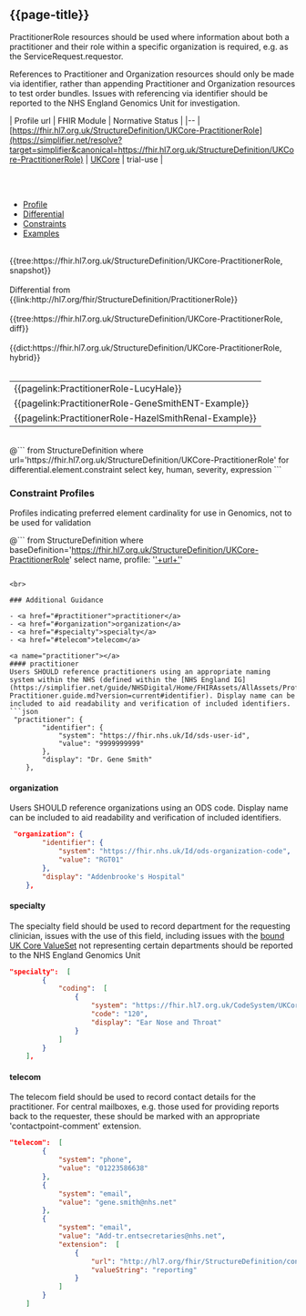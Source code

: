 ## {{page-title}}

PractitionerRole resources should be used where information about both a practitioner and their role within a specific organization is required, e.g. as the ServiceRequest.requestor.

References to Practitioner and Organization resources should only be made via identifier, rather than appending Practitioner and Organization resources to test order bundles. Issues with referencing via identifier should be reported to the NHS England Genomics Unit for investigation.

| Profile url | FHIR Module | Normative Status |
|--
| [https://fhir.hl7.org.uk/StructureDefinition/UKCore-PractitionerRole](https://simplifier.net/resolve?target=simplifier&canonical=https://fhir.hl7.org.uk/StructureDefinition/UKCore-PractitionerRole) | [UKCore]() | trial-use |

<br>

<br>

<div class="nhsd-!t-margin-bottom-6">
    <ul class="nav nav-tabs" role="tablist">
        <li role="presentation" class="active">
            <a href="#Profile" role="tab" data-toggle="tab">Profile</a>
        </li>
        <li role="presentation">
            <a href="#Differential" role="tab" data-toggle="tab">Differential</a>
        </li>
        <li role="presentation">
            <a href="#Constraints" role="tab" data-toggle="tab">Constraints</a>
        </li>
        <li role="presentation">
            <a href="#Examples" role="tab" data-toggle="tab">Examples</a>
        </li>
    </ul>
    <div class="tab-content snippet">
        <div id="Profile" role="tabpanel" class="tab-pane active">
            <br />
            {{tree:https://fhir.hl7.org.uk/StructureDefinition/UKCore-PractitionerRole, snapshot}}
        </div>
        <div id="Differential" role="tabpanel" class="tab-pane">
         <br />
         Differential from {{link:http://hl7.org/fhir/StructureDefinition/PractitionerRole}} <br>
            <br />
            {{tree:https://fhir.hl7.org.uk/StructureDefinition/UKCore-PractitionerRole, diff}}
        </div>
        <div id="Dictionary" role="tabpanel" class="tab-pane">
            <br />
            {{dict:https://fhir.hl7.org.uk/StructureDefinition/UKCore-PractitionerRole, hybrid}}
        </div>
        <div id="Examples" role="tabpanel" class="tab-pane">
            <br />
            <table>
                <tr>
                    <td>
                    {{pagelink:PractitionerRole-LucyHale}}
                    </td>
                </tr>
                <tr>
                    <td>
                    {{pagelink:PractitionerRole-GeneSmithENT-Example}}
                    </td>
                </tr>
                <tr>
                    <td>
                    {{pagelink:PractitionerRole-HazelSmithRenal-Example}}
                    </td>
                </tr>
            </table>
        </div>
        <div id="Constraints" role="tabpanel" class="tab-pane">
            <br />
            @```
            from StructureDefinition
            where url='https://fhir.hl7.org.uk/StructureDefinition/UKCore-PractitionerRole'
            for differential.element.constraint
            select key, human, severity, expression
            ```
        </div>
    </div>
</div>

### Constraint Profiles
Profiles indicating preferred element cardinality for use in Genomics, not to be used for validation

@```
from StructureDefinition
where baseDefinition='https://fhir.hl7.org.uk/StructureDefinition/UKCore-PractitionerRole' 
select name, profile: '<a href="https://simplifier.net/resolve?target=simplifier&scope=NHS-Digital-FHIR-Genomics-Implementation-Guide@current&canonical='+ url + '">'+url+'</a>'
```

<br>

### Additional Guidance

- <a href="#practitioner">practitioner</a>
- <a href="#organization">organization</a>
- <a href="#specialty">specialty</a>
- <a href="#telecom">telecom</a>

<a name="practitioner"></a>
#### practitioner
Users SHOULD reference practitioners using an appropriate naming system within the NHS (defined within the [NHS England IG](https://simplifier.net/guide/NHSDigital/Home/FHIRAssets/AllAssets/Profiles/NHSDigital-Practitioner.guide.md?version=current#identifier). Display name can be included to aid readability and verification of included identifiers.
```json
 "practitioner": {
        "identifier": {
            "system": "https://fhir.nhs.uk/Id/sds-user-id",
            "value": "9999999999"
        },
        "display": "Dr. Gene Smith"
    },
```

<a name="organization"></a>
#### organization
Users SHOULD reference organizations using an ODS code. Display name can be included to aid readability and verification of included identifiers.
```json
 "organization": {
        "identifier": {
            "system": "https://fhir.nhs.uk/Id/ods-organization-code",
            "value": "RGT01"
        },
        "display": "Addenbrooke's Hospital"
    },
```

<a name="specialty"></a>
#### specialty
The specialty field should be used to record department for the requesting clinician, issues with the use of this field, including issues with the [bound UK Core ValueSet](https://fhir.hl7.org.uk/CodeSystem/UKCore-PracticeSettingCode) not representing certain departments should be reported to the NHS England Genomics Unit
```json
"specialty":  [
        {
            "coding":  [
                {
                    "system": "https://fhir.hl7.org.uk/CodeSystem/UKCore-PracticeSettingCode",
                    "code": "120",
                    "display": "Ear Nose and Throat"
                }
            ]
        }
    ],
```

<a name="telecom"></a>
#### telecom
The telecom field should be used to record contact details for the practitioner. For central mailboxes, e.g. those used for providing reports back to the requester, these should be marked with an appropriate 'contactpoint-comment' extension. 
```json
"telecom":  [
        {
            "system": "phone",
            "value": "01223586638"
        },
        {
            "system": "email",
            "value": "gene.smith@nhs.net"
        },
        {
            "system": "email",
            "value": "Add-tr.entsecretaries@nhs.net",
            "extension":  [
                {
                    "url": "http://hl7.org/fhir/StructureDefinition/contactpoint-comment",
                    "valueString": "reporting"
                }
            ]
        }
    ]
```